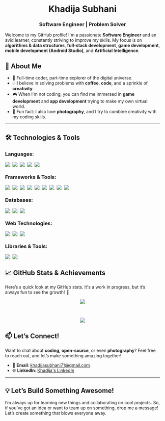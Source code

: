 # **<div align="center">Khadija Subhani</div>**

### **<div align="center">Software Engineer | Problem Solver</div>**

Welcome to my GitHub profile! I'm a passionate **Software Engineer** and an avid learner, constantly striving to improve my skills. My focus is on **algorithms & data structures**, **full-stack development**, **game development**, **mobile development (Android Studio)**, and **Artificial Intelligence**.

## 🚀 About Me

- 🌟 Full-time coder, part-time explorer of the digital universe.
- 💡 I believe in solving problems with **coffee**, **code**, and a sprinkle of **creativity**.
- 🎮 When I'm not coding, you can find me immersed in **game development** and **app development** trying to make my own virtual world.
- 📸 Fun fact: I also love **photography**, and I try to combine creativity with my coding skills.

---

## 🛠️ <strong>Technologies & Tools</strong>

### <strong>Languages:</strong>
<div style="display: flex; flex-wrap: wrap; gap: 8px;">
  <img src="https://img.shields.io/badge/C++-2D3A4A?style=for-the-badge&logo=cplusplus&logoColor=white" />
  <img src="https://img.shields.io/badge/Python-346E9C?style=for-the-badge&logo=python&logoColor=white" />
  <img src="https://img.shields.io/badge/JavaScript-3C3C3C?style=for-the-badge&logo=javascript&logoColor=F7DF1E" />
  <img src="https://img.shields.io/badge/Java-395A7F?style=for-the-badge&logo=java&logoColor=white" />
  <img src="https://img.shields.io/badge/Ruby-8B2E2E?style=for-the-badge&logo=ruby&logoColor=white" />
</div>

### <strong>Frameworks & Tools:</strong>
<div style="display: flex; flex-wrap: wrap; gap: 8px;">
  <img src="https://img.shields.io/badge/React-3D4451?style=for-the-badge&logo=react&logoColor=61DAFB" />
  <img src="https://img.shields.io/badge/Node.js-2D3A4A?style=for-the-badge&logo=node.js&logoColor=3C873A" />
  <img src="https://img.shields.io/badge/Django-2D3A4A?style=for-the-badge&logo=django&logoColor=white" />
  <img src="https://img.shields.io/badge/Rails-6F2B2B?style=for-the-badge&logo=ruby-on-rails&logoColor=white" />
  <img src="https://img.shields.io/badge/Git-30363D?style=for-the-badge&logo=git&logoColor=F05032" />
  <img src="https://img.shields.io/badge/GitHub-3B3B3B?style=for-the-badge&logo=github&logoColor=white" />
  <img src="https://img.shields.io/badge/Postman-3E3E3E?style=for-the-badge&logo=postman&logoColor=FF6C37" />
  <img src="https://img.shields.io/badge/Jira-2E3B4E?style=for-the-badge&logo=jira&logoColor=white" />
  <img src="https://img.shields.io/badge/Android%20Studio-2D3A4A?style=for-the-badge&logo=android-studio&logoColor=3DDC84" />
</div>

### <strong>Databases:</strong>
<div style="display: flex; flex-wrap: wrap; gap: 8px;">
  <img src="https://img.shields.io/badge/MongoDB-2E3B4E?style=for-the-badge&logo=mongodb&logoColor=47A248" />
  <img src="https://img.shields.io/badge/PostgreSQL-3D4451?style=for-the-badge&logo=postgresql&logoColor=white" />
  <img src="https://img.shields.io/badge/MySQL-2D3A4A?style=for-the-badge&logo=mysql&logoColor=white" />
</div>

### <strong>Web Technologies:</strong>
<div style="display: flex; flex-wrap: wrap; gap: 8px;">
  <img src="https://img.shields.io/badge/HTML-3B3B3B?style=for-the-badge&logo=html5&logoColor=E34F26" />
  <img src="https://img.shields.io/badge/CSS-2D3A4A?style=for-the-badge&logo=css3&logoColor=1572B6" />
  <img src="https://img.shields.io/badge/Tailwind-3D4451?style=for-the-badge&logo=tailwindcss&logoColor=06B6D4" />
</div>

### <strong>Libraries & Tools:</strong>
<div style="display: flex; flex-wrap: wrap; gap: 8px;">
  <img src="https://img.shields.io/badge/AI-4A5361?style=for-the-badge&logo=tensorflow&logoColor=white" />
  <img src="https://img.shields.io/badge/ML-708090?style=for-the-badge&logo=scikit-learn&logoColor=white" />
</div>




## 📈 GitHub Stats & Achievements

Here’s a quick look at my GitHub stats. It's a work in progress, but it’s always fun to see the growth! 🚀

<p align="center">
  <img src="https://github-readme-stats.vercel.app/api?username=khadijayy&show_icons=true&hide_title=true&count_private=true&theme=github_dark_blue&bg_color=000000&title_color=ffffff&text_color=add8e6&icon_color=add8e6" />
</p>

</br>

<p align="center">
  <img src="https://github-readme-stats.vercel.app/api/top-langs/?username=khadijayy&layout=compact&count_private=true&theme=github_dark_blue&bg_color=000000&title_color=ffffff&text_color=add8e6&icon_color=add8e6" />
</p>



## 📫 **Let’s Connect!**

Want to chat about **coding**, **open-source**, or even **photography**? Feel free to reach out, and let’s make something amazing together!

- 📧 **Email**: khadijasubhani71@gmail.com
- 🌐 **LinkedIn**: [Khadija's LinkedIn](https://www.linkedin.com/in/your-linkedin/)

---

## 💡 **Let’s Build Something Awesome!**

I’m always up for learning new things and collaborating on cool projects. So, if you’ve got an idea or want to team up on something, drop me a message! Let’s create something that blows everyone away.  
